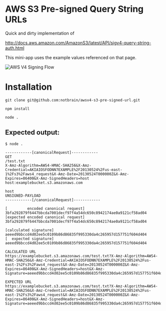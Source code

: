 # AWS S3 Pre-signed Query String URLs

Quick and dirty implementation of

http://docs.aws.amazon.com/AmazonS3/latest/API/sigv4-query-string-auth.html

This mini-app uses the example values referenced on that page.

![AWS V4 Signing Flow](http://docs.aws.amazon.com/AmazonS3/latest/API/images/sigV4-using-query-params.png)

# Installation

`git clone git@github.com:notbrain/awsv4-s3-pre-signed-url.git`

`npm install`

`node .`

## Expected output:

    $ node .

    ------------[canonicalRequest]------------
    GET
    /test.txt
    X-Amz-Algorithm=AWS4-HMAC-SHA256&X-Amz-Credential=AKIAIOSFODNN7EXAMPLE%2F20130524%2Fus-east-1%2Fs3%2Faws4_request&X-Amz-Date=20130524T000000Z&X-Amz-Expires=86400&X-Amz-SignedHeaders=host
    host:examplebucket.s3.amazonaws.com

    host
    UNSIGNED-PAYLOAD
    ------------[/canonicalRequest]------------

    [         encoded canonical request] 3bfa292879f6447bbcda7001decf97f4a54dc650c8942174ae0a9121cf58ad04
    [expected encoded canonical request] 3bfa292879f6447bbcda7001decf97f4a54dc650c8942174ae0a9121cf58ad04

    [calculated signature] aeeed9bbccd4d02ee5c0109b86d86835f995330da4c265957d157751f604d404
    [  expected signature] aeeed9bbccd4d02ee5c0109b86d86835f995330da4c265957d157751f604d404

    CALCULATED URL
    https://examplebucket.s3.amazonaws.com/test.txt?X-Amz-Algorithm=AWS4-HMAC-SHA256&X-Amz-Credential=AKIAIOSFODNN7EXAMPLE%2F20130524%2Fus-east-1%2Fs3%2Faws4_request&X-Amz-Date=20130524T000000Z&X-Amz-Expires=86400&X-Amz-SignedHeaders=host&X-Amz-Signature=aeeed9bbccd4d02ee5c0109b86d86835f995330da4c265957d157751f604d404

    EXPECTED URL
    https://examplebucket.s3.amazonaws.com/test.txt?X-Amz-Algorithm=AWS4-HMAC-SHA256&X-Amz-Credential=AKIAIOSFODNN7EXAMPLE%2F20130524%2Fus-east-1%2Fs3%2Faws4_request&X-Amz-Date=20130524T000000Z&X-Amz-Expires=86400&X-Amz-SignedHeaders=host&X-Amz-Signature=aeeed9bbccd4d02ee5c0109b86d86835f995330da4c265957d157751f604d404
